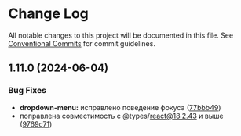 # Change Log

All notable changes to this project will be documented in this file.
See [Conventional Commits](https://conventionalcommits.org) for commit guidelines.

## 1.11.0 (2024-06-04)


### Bug Fixes

* **dropdown-menu:** исправлено поведение фокуса ([77bbb49](#))
* поправлена совместимость с @types/react@18.2.43 и выше ([9769c71](#))
